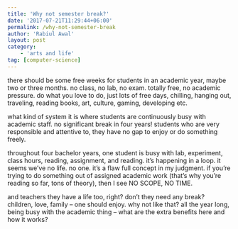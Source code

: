 ```yaml
---
title: 'Why not semester break?'
date: '2017-07-21T11:29:44+06:00'
permalink: /why-not-semester-break
author: 'Rabiul Awal'
layout: post
category:
    - 'arts and life'
tag: [computer-science]
---
```

there should be some free weeks for students in an academic year, maybe two or three months. no class, no lab, no exam. totally free, no academic pressure. do what you love to do, just lots of free days, chilling, hanging out, traveling, reading books, art, culture, gaming, developing etc.

what kind of system it is where students are continuously busy with academic staff. no significant break in four years! students who are very responsible and attentive to, they have no gap<span class="text_exposed_show"> to enjoy or do something freely.

throughout four bachelor years, one student is busy with lab, experiment, class hours, reading, assignment, and reading. it’s happening in a loop. it seems we’ve no life. no one. it’s a flaw full concept in my judgment. if you’re trying to do something out of assigned academic work (that’s why you’re reading so far, tons of theory), then I see NO SCOPE, NO TIME.

and teachers they have a life too, right? don’t they need any break? children, love, family – one should enjoy. why not like that? all the year long, being busy with the academic thing – what are the extra benefits here and how it works?

